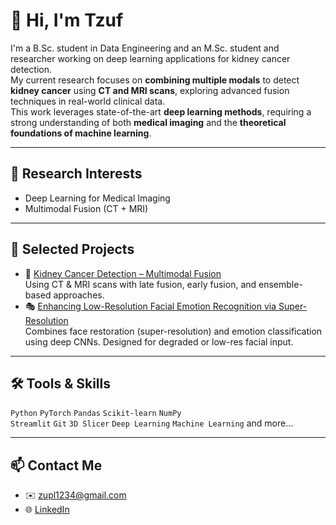 # 👋 Hi, I'm Tzuf

I'm a B.Sc. student in Data Engineering and an M.Sc. student and researcher working on deep learning applications for kidney cancer detection.  
My current research focuses on **combining multiple modals** to detect **kidney cancer** using **CT and MRI scans**, exploring advanced fusion techniques in real-world clinical data.  
This work leverages state-of-the-art **deep learning methods**, requiring a strong understanding of both **medical imaging** and the **theoretical foundations of machine learning**.

---

## 🧠 Research Interests
- Deep Learning for Medical Imaging
- Multimodal Fusion (CT + MRI)

---

## 🚀 Selected Projects
- 🧬 [Kidney Cancer Detection – Multimodal Fusion](https://github.com/TzufLahan/-Kidney_Cancer_Detection-Thesis)  
  Using CT & MRI scans with late fusion, early fusion, and ensemble-based approaches.
- 🎭 [Enhancing Low-Resolution Facial Emotion Recognition via Super-Resolution](https://github.com/TzufLahan/Enhancing_Low-Resolution_Facial_Emotion_Recognition)  
  Combines face restoration (super-resolution) and emotion classification using deep CNNs. Designed for degraded or low-res facial input.
---

## 🛠️ Tools & Skills
`Python` `PyTorch` `Pandas` `Scikit-learn` `NumPy`  
  `Streamlit` `Git` `3D Slicer` `Deep Learning` `Machine Learning` and more...

---

## 📫 Contact Me
- ✉️ zupl1234@gmail.com
- 🌐 [LinkedIn](https://www.linkedin.com/in/tzuf](https://www.linkedin.com/in/tzuf-lahan-962b76233/))



